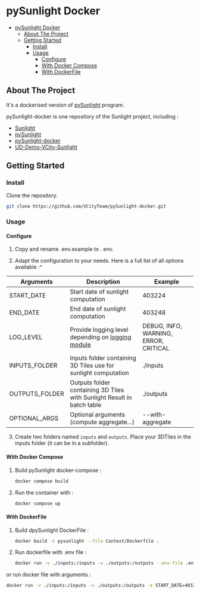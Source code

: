 # pySunlight Docker

<!-- TOC -->

- [pySunlight Docker](#pysunlight-docker)
  - [About The Project](#about-the-project)
  - [Getting Started](#getting-started)
    - [Install](#install)
    - [Usage](#usage)
      - [Configure](#configure)
      - [With Docker Compose](#with-docker-compose)
      - [With DockerFile](#with-dockerfile)

<!-- /TOC -->

## About The Project

It's a dockerised version of [pySunlight](https://github.com/VCityTeam/pySunlight) program.  

pySunlight-docker is one repository of the Sunlight project, including :

- [Sunlight](https://github.com/VCityTeam/Sunlight)
- [pySunlight](https://github.com/VCityTeam/pySunlight)
- [pySunlight-docker](https://github.com/VCityTeam/pySunlight-docker)
- [UD-Demo-VCity-Sunlight](https://github.com/VCityTeam/UD-Demo-VCity-Sunlight)

## Getting Started

### Install

Clone the repository.

```bash
git clone https://github.com/VCityTeam/pySunlight-docker.git
```

### Usage

#### Configure

1. Copy and rename .env.example to . env.

2. Adapt the configuration to your needs. Here is a full list of all options available :^

| Arguments             | Description                                                                                                           | Example                                |
| --------------------- | --------------------------------------------------------------------------------------------------------------------- | -------------------------------------- |
| START_DATE            | Start date of sunlight computation                                                                                    | 403224                                 |
| END_DATE              | End date of sunlight computation                                                                                      | 403248                                 |
| LOG_LEVEL             | Provide logging level depending on [logging module](https://docs.python.org/3/howto/logging.html#when-to-use-logging) | DEBUG, INFO, WARNING, ERROR, CRITICAL  |
| INPUTS_FOLDER         | Inputs folder containing 3D Tiles use for sunlight computation                                                        | ./inputs                               |
| OUTPUTS_FOLDER        | Outputs folder containing 3D Tiles with Sunlight Result in batch table                                                | ./outputs                              |
| OPTIONAL_ARGS         | Optional arguments (compute aggregate...)                                                                             | --with-aggregate                       |

3. Create two folders named `inputs` and `outputs`. Place your 3DTiles in the inputs folder (it can be in a subfolder).

#### With Docker Compose

1. Build pySunlight docker-compose :

   ```bash
   docker compose build
   ```

2. Run the container with :

   ```bash
   docker compose up
   ```

#### With DockerFile

1. Build dpySunlight DockerFile :

   ```bash
   docker build -t pysunlight --file Context/Dockerfile .
   ```

2. Run dockerfile with .env file :

   ```bash
   docker run -v ./inputs:/inputs -v ./outputs:/outputs --env-file .env pysunlight
   ```

or run docker file with arguments :

   ```bash
   docker run -v ./inputs:/inputs -v ./outputs:/outputs -e START_DATE=403224 -e END_DATE=403248 -e LOG_LEVEL=DEBUG -e OPTIONAL_ARGS=--with-aggregate pysunlight
   ```
